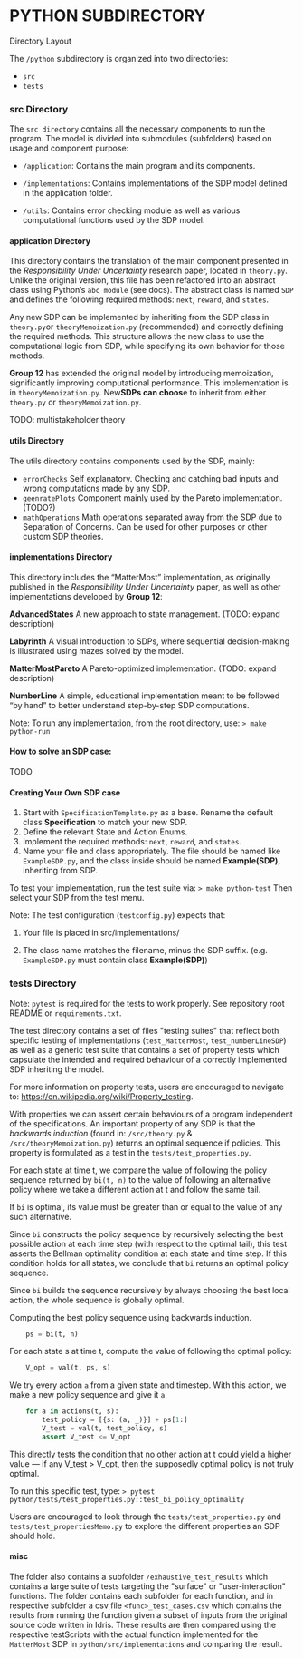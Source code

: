 # PYTHON SUBDIRECTORY
Directory Layout

The `/python` subdirectory is organized into two directories:

- `src`
- `tests`

### src Directory

The `src directory` contains all the necessary components to run the program. The model is divided into submodules (subfolders) based on usage and component purpose:

- `/application`: Contains the main program and its components.

- `/implementations`: Contains implementations of the SDP model defined in the application folder.
- `/utils`: Contains error checking module as well as various computational functions used by the SDP model.

#### application Directory

This directory contains the translation of the main component presented in the *Responsibility Under Uncertainty* research paper, located in `theory.py`. Unlike the original version, this file has been refactored into an abstract class using Python’s `abc module` (see docs). The abstract class is named `SDP` and defines the following required methods: `next`, `reward`, and `states`.

Any new SDP can be implemented by inheriting from the SDP class in `theory.py`or `theoryMemoization.py` (recommended) and correctly defining the required methods. This structure allows the new class to use the computational logic from SDP, while specifying its own behavior for those methods.

**Group 12** has extended the original model by introducing memoization, significantly improving computational performance. This implementation is in `theoryMemoization.py`. New**SDPs can choos**e to inherit from either `theory.py` or `theoryMemoization.py`.


TODO: multistakeholder theory


#### utils Directory
The utils directory contains components used by the SDP, mainly:
- `errorChecks`
Self explanatory. Checking and catching bad inputs and wrong computations made by any SDP.
- `geenratePlots`
Component mainly used by the Pareto implementation.  (TODO?)
- `mathOperations`
Math operations separated away from the SDP due to Separation of Concerns. Can be used for other purposes or other custom SDP theories.


#### implementations Directory

This directory includes the “MatterMost” implementation, as originally published in the *Responsibility Under Uncertainty* paper, as well as other implementations developed by **Group 12**:

**AdvancedStates**
A new approach to state management. (TODO: expand description)

**Labyrinth**
A visual introduction to SDPs, where sequential decision-making is illustrated using mazes solved by the model.

**MatterMostPareto**
A Pareto-optimized implementation. (TODO: expand description)

**NumberLine**
A simple, educational implementation meant to be followed “by hand” to better understand step-by-step SDP computations.

Note: To run any implementation, from the root directory, use:
    `> make python-run`

#### How to solve an SDP case:

TODO



#### Creating Your Own SDP case

1. Start with `SpecificationTemplate.py` as a base. Rename the default class **Specification** to match your new SDP.
2. Define the relevant State and Action Enums.
3. Implement the required methods: `next`, `reward`, and `states`.
4. Name your file and class appropriately. The file should be named like `ExampleSDP.py`, and the class inside should be named **Example(SDP)**, inheriting from SDP.

To test your implementation, run the test suite via:
`> make python-test`
Then select your SDP from the test menu.

Note: The test configuration (`testconfig.py`) expects that:

1. Your file is placed in src/implementations/

2. The class name matches the filename, minus the SDP suffix. (e.g. `ExampleSDP.py` must contain class **Example(SDP)**)

### tests Directory
Note: `pytest` is required for the tests to work properly. See repository root README or `requirements.txt`.

The test directory contains a set of files "testing suites" that reflect both specific testing of implementations (`test_MatterMost`, `test_numberLineSDP`) as well as a generic test suite that contains a set of property tests which capsulate the intended and required behaviour of a correctly implemented SDP inheriting the model.

For more information on property tests, users are encouraged to navigate to: https://en.wikipedia.org/wiki/Property_testing.

With properties we can assert certain behaviours of a program independent of the specifications. An important property of any SDP is that the *backwards induction* (found in: `/src/theory.py` & `/src/theoryMemoization.py`) returns an optimal sequence if policies. This property is formulated as a test in the `tests/test_properties.py`. 

For each state at time t, we compare the value of following the policy sequence returned by `bi(t, n)` to the value of following an alternative policy where we take a different action at t and follow the same tail. 

If `bi` is optimal, its value must be greater than or equal to the value of any such alternative.

Since `bi` constructs the policy sequence by recursively selecting the best possible action at each time step (with respect to the optimal tail), this test asserts the Bellman optimality condition at each state and time step. If this condition holds for all states, we conclude that `bi` returns an optimal policy sequence.

Since `bi` builds the sequence recursively by always choosing the best local action, the whole sequence is globally optimal.

Computing the best policy sequence using backwards induction.
```python
    ps = bi(t, n)
```
For each state s at time t, compute the value of following the optimal policy:
```python
    V_opt = val(t, ps, s)
```
We try every action `a` from a given state and timestep. With this action, we make a new policy sequence and give it `a`

```python
    for a in actions(t, s):
        test_policy = [{s: (a, _)}] + ps[1:]
        V_test = val(t, test_policy, s)
        assert V_test <= V_opt
```

This directly tests the condition that no other action at t could yield a higher value — if any V_test > V_opt, then the supposedly optimal policy is not truly optimal.

To run this specific test, type:
 `> pytest python/tests/test_properties.py::test_bi_policy_optimality`

Users are encouraged to look through the `tests/test_properties.py` and `tests/test_propertiesMemo.py` to explore the different properties an SDP should hold.


#### misc

The folder also contains a subfolder `/exhaustive_test_results` which contains a large suite of tests targeting the "surface" or "user-interaction" functions. The folder contains each subfolder for each function, and in respective subfolder a csv file `<func>_test_cases.csv` which contains the results from running the function given a subset of inputs from the original source code written in Idris. These results are then compared using the respective testScripts with the actual function implemented for the `MatterMost` SDP in `python/src/implementations` and comparing the result.